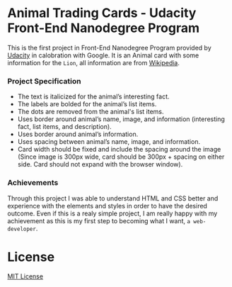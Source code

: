 # Animal Trading Cards - Udacity Front-End Nanodegree Program #
This is the first project in Front-End Nanodegree Program provided by [Udacity](https://www.udacity.com/ "Udacity's - Homepage") in calobration with Google. It is an Animal card with some information for the `Lion`, all information are from [Wikipedia](https://www.en.wikipedia.org).

### Project Specification ###
  *  The text is italicized for the animal’s interesting fact.
  *  The labels are bolded for the animal’s list items.
  *  The dots are removed from the animal's list items.
  *  Uses border around animal’s name, image, and information (interesting fact, list items, and description).
  *  Uses border around animal’s information.
  *  Uses spacing between animal’s name, image, and information.
  *  Card width should be fixed and include the spacing around the image (Since image is 300px wide, card should be 300px + spacing on either side. Card should not expand with the browser window).

### Achievements ###
Through this project I was able to understand HTML and CSS better and experience with the elements and styles in order to have the desired outcome. Even if this is a realy simple project, I am really happy with my achievement as this is my first step to becoming what I want, `a web-developer`.

# License #
[MIT License](/LICENSE.txt)
